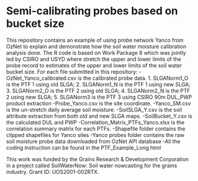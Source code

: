 # Semi-calibrating probes based on bucket size

This repository contains an example of using probe network Yanco from OzNet to explain and demonstrate how the soil water moisture calibration analysis done. The R code is based on Work Package 8 which was jointly led by CSIRO and USYD where stretch the upper and lower limits of the probe record to estimates of the upper and lower limits of the soil water bucket size.
For each file submitted in this repository:
-OzNet_Yanco_calibrated.csv is the calibrated probe data. 1. SLGANorm1_O is the PTF 1 using old SLGA; 2. SLGANorm1_N is the PTF 1 using new SLGA; 3. SLGANorm2_O is the PTF 2 using old SLGA; 4. SLGANorm2_N is the PTF 2 using new SLGA; 5. SLGANorm3 is the PTF 3 using CSIRO 90m DUL_PWP product extraction
-Probe_Yanco.csv is the site coordinate.
-Yanco_SM.csv is the un-stretch daily average soil moisture.
-SoilSLGA_Y.csv is the soil attribute extraction from both old and new SLGA maps.
-SoilBucket_Y.csv is the calculated DUL and PWP
-Correlation_Matrix_PTFs_Yanco.xlsx is the correlation summary matrix for each PTFs.
-Shapefile folder contains the clipped shapefiles for Yanco sites
-Yanco probes folder contains the raw soil moisture probe data downloaded from OzNet API database
-All the coding instruction can be found in the PTF_Example_Long.html

This work was funded by the Grains Research & Development Corporation in a project called SoilWaterNow: Soil water nowcasting for the grains industry. Grant ID: UOS2001-002RTX.
